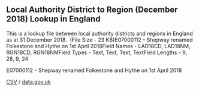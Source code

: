## Local Authority District to Region (December 2018) Lookup in England

This is a lookup file between local authority districts and regions in England as at 31 December 2018.  (File Size - 23 KB)E07000112 - Shepway renamed Folkestone and Hythe
on 1st April 2018Field Names - LAD18CD, LAD18NM, RGN18CD, RGN18NMField Types - Text, Text, Text, TextField Lengths - 9, 28, 9, 24

E07000112 - Shepway renamed Folkestone and Hythe
on 1st April 2018

[CSV](csv/016.csv) / [data.gov.uk](https://data.gov.uk/dataset/87f1b677-eeec-43b0-a01d-a319992ab8e4/local-authority-district-to-region-december-2018-lookup-in-england)

